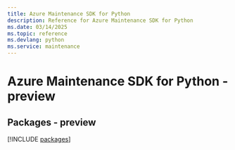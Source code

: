```yaml
---
title: Azure Maintenance SDK for Python
description: Reference for Azure Maintenance SDK for Python
ms.date: 03/14/2025
ms.topic: reference
ms.devlang: python
ms.service: maintenance
---
```

# Azure Maintenance SDK for Python - preview
## Packages - preview
[!INCLUDE [packages](maintenance-index.md)]